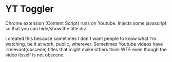 # YT Toggler

Chrome extension (Content Script)
runs on Youtube.
Injects some javascript so that you can hide/show the title div.


I created this because sometimes I don't want people to know what I'm watching, be it at work, public, wherever. Sometimes Youtube videos have irrelevant(obscene) titles that might make others think WTF even though the video itsself is not obscene.
